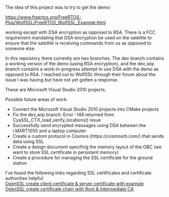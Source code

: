 The idea of this project was to try to get the demo: 

https://www.freertos.org/FreeRTOS-Plus/WolfSSL/FreeRTOS_WolfSSL_Example.html

working except with DSA encryption as opposed to RSA. There is a FCC requirement mandating that DSA encryption be used on the satellite
to ensure that the satellite is receiving commands from us as opposed to someone else. 

In this repoistory there currently are two branches. The dev branch contains a working version of the demo (using RSA encryption), and the dev_wip branch contains a
work-in-progress attempt to use DSA with the demo as opposed to RSA. I reached out to WolfSSL through their forum about the issue I was having but have
not yet gotten a response. 

These are Microsoft Visual Studio 2010 projects. 

Possible future areas of work:
<ul>
  <li>Convert the Microsoft Visual Studio 2010 projects into CMake projects</li>
  <li>Fix the dev_wip branch: Error -148 returned from CyaSSL_CTX_load_verify_locations() issue</li>
  <li>Successfully send encrypted messages using DSA between the i.MXRT1050 and a laptop computer </li>
  <li>Create a custom protocol in Cosmos (https://cosmosrb.com/) that sends data using SSL</li>
  <li>Create a design document specifing the memory layout of the OBC (we want to store SSL certificate in persistent memory)</li>
  <li>Create a procedure for managing the SSL certificate for the ground station</li>
</ul>

I've found the following links regarding SSL certificates and certificate authorities helpful:
<br/>
[OpenSSL create client certificate & server certificate with example](https://www.golinuxcloud.com/openssl-create-client-server-certificate/)
<br/>
[OpenSSL create certificate chain with Root & Intermediate CA](https://www.golinuxcloud.com/openssl-create-certificate-chain-linux/)
